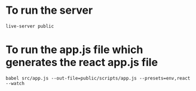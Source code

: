 # To run the server 
``` live-server public ```
# To run the app.js file which generates the react app.js file
``` babel src/app.js --out-file=public/scripts/app.js --presets=env,react --watch ```
